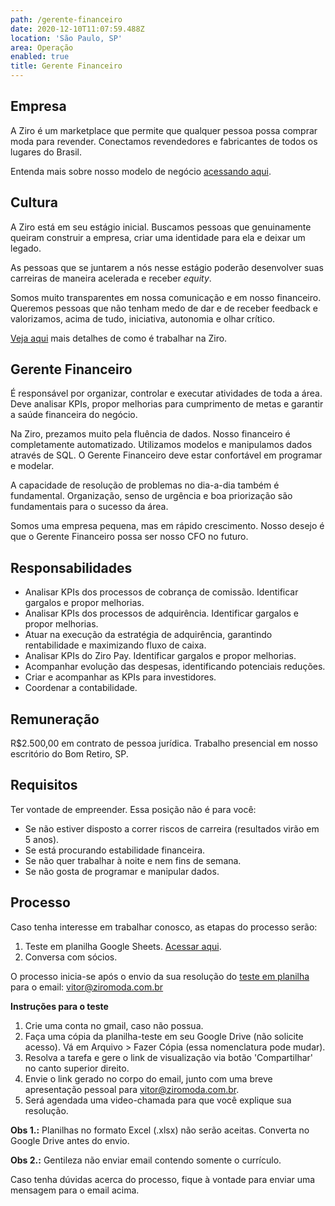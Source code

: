 ```yaml
---
path: /gerente-financeiro
date: 2020-12-10T11:07:59.488Z
location: 'São Paulo, SP'
area: Operação
enabled: true
title: Gerente Financeiro
---
```

## Empresa

A Ziro é um marketplace que permite que qualquer pessoa possa comprar moda para revender. Conectamos revendedores e fabricantes de todos os lugares do Brasil.

Entenda mais sobre nosso modelo de negócio <a href='https://bit.ly/2Bs6SjE' target='_blank'>acessando aqui</a>.

## Cultura

A Ziro está em seu estágio inicial. Buscamos pessoas que genuinamente queiram construir a empresa, criar uma identidade para ela e deixar um legado.

As pessoas que se juntarem a nós nesse estágio poderão desenvolver suas carreiras de maneira acelerada e receber _equity_.

Somos muito transparentes em nossa comunicação e em nosso financeiro. Queremos pessoas que não tenham medo de dar e de receber feedback e valorizamos, acima de tudo, iniciativa, autonomia e olhar crítico.

<a href='https://ziro.com.br/vagas/' target='_blank'>Veja aqui</a> mais detalhes de como é trabalhar na Ziro.

## Gerente Financeiro

É responsável por organizar, controlar e executar atividades de toda a área. Deve analisar KPIs, propor melhorias para cumprimento de metas e garantir a saúde financeira do negócio.

Na Ziro, prezamos muito pela fluência de dados. Nosso financeiro é completamente automatizado. Utilizamos modelos e manipulamos dados através de SQL. O Gerente Financeiro deve estar confortável em programar e modelar.

A capacidade de resolução de problemas no dia-a-dia também é fundamental. Organização, senso de urgência e boa priorização são fundamentais para o sucesso da área.

Somos uma empresa pequena, mas em rápido crescimento. Nosso desejo é que o Gerente Financeiro possa ser nosso CFO no futuro.

## Responsabilidades

* Analisar KPIs dos processos de cobrança de comissão. Identificar gargalos e propor melhorias.
* Analisar KPIs dos processos de adquirência. Identificar gargalos e propor melhorias.
* Atuar na execução da estratégia de adquirência, garantindo rentabilidade e maximizando fluxo de caixa.
* Analisar KPIs do Ziro Pay. Identificar gargalos e propor melhorias.
* Acompanhar evolução das despesas, identificando potenciais reduções.
* Criar e acompanhar as KPIs para investidores.
* Coordenar a contabilidade.

## Remuneração

R$2.500,00 em contrato de pessoa jurídica. Trabalho presencial em nosso escritório do Bom Retiro, SP.

## Requisitos

Ter vontade de empreender. Essa posição não é para você: 
* Se não estiver disposto a correr riscos de carreira (resultados virão em 5 anos).
* Se está procurando estabilidade financeira.
* Se não quer trabalhar à noite e nem fins de semana.
* Se não gosta de programar e manipular dados.

## Processo

Caso tenha interesse em trabalhar conosco, as etapas do processo serão:

1. Teste em planilha Google Sheets. <a href='http://bit.ly/teste-business' target='_blank'>Acessar aqui</a>.
2. Conversa com sócios.

O processo inicia-se após o envio da sua resolução do <a href='http://bit.ly/teste-business' target='_blank'>teste em planilha</a> para o email: vitor@ziromoda.com.br

**Instruções para o teste**

1. Crie uma conta no gmail, caso não possua.
2. Faça uma cópia da planilha-teste em seu Google Drive (não solicite acesso). Vá em Arquivo > Fazer Cópia (essa nomenclatura pode mudar).
3. Resolva a tarefa e gere o link de visualização via botão 'Compartilhar' no canto superior direito.
4. Envie o link gerado no corpo do email, junto com uma breve apresentação pessoal para vitor@ziromoda.com.br.
5. Será agendada uma video-chamada para que você explique sua resolução.

**Obs 1.:** Planilhas no formato Excel (.xlsx) não serão aceitas. Converta no Google Drive antes do envio.

**Obs 2.:** Gentileza não enviar email contendo somente o currículo.

Caso tenha dúvidas acerca do processo, fique à vontade para enviar uma mensagem para o email acima.

